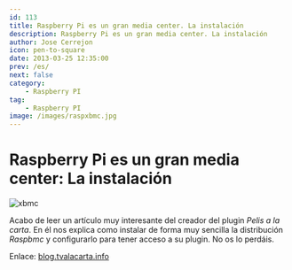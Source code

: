 ```yaml
---
id: 113
title: Raspberry Pi es un gran media center. La instalación
description: Raspberry Pi es un gran media center. La instalación
author: Jose Cerrejon
icon: pen-to-square
date: 2013-03-25 12:35:00
prev: /es/
next: false
category:
    - Raspberry PI
tag:
    - Raspberry PI
image: /images/raspxbmc.jpg
---
```


# Raspberry Pi es un gran media center: La instalación

![xbmc](/images/raspxbmc.jpg)

Acabo de leer un artículo muy interesante del creador del plugin _Pelis a la carta_. En él nos explica como instalar de forma muy sencilla la distribución _Raspbmc_ y configurarlo para tener acceso a su plugin. No os lo perdáis.

Enlace: [blog.tvalacarta.info](https://blog.tvalacarta.info/2013/03/08/raspberry-pi-es-un-gran-media-center-la-instalacion/#more-7005)
